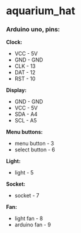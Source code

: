 # aquarium_hat

### Arduino uno, pins:
**Clock:**
* VCC - 5V
* GND - GND
* CLK - 13
* DAT - 12
* RST - 10

**Display:**
* GND - GND
* VCC - 5V
* SDA - A4
* SCL - A5

**Menu buttons:**
* menu button - 3
* select button - 6

**Light:**
* light - 5

**Soсket:**
* soсket - 7

**Fan:**
* light fan - 8
* arduino fan - 9


